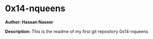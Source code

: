 # 0x14-nqueens
**Author: Hassan Nasser**

**Description:**
This is the readme of my first git repository 0x14-nqueens
